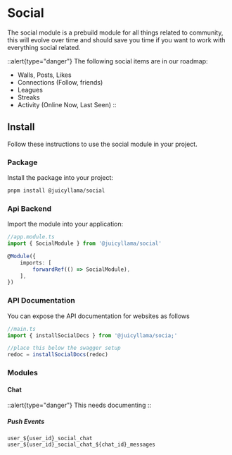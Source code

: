 # Social

The social module is a prebuild module for all things related to community, this will evolve over time and should save you time if you want to work with everything social related.

::alert{type="danger"}
The following social items are in our roadmap:

- Walls, Posts, Likes
- Connections (Follow, friends)
- Leagues
- Streaks
- Activity (Online Now, Last Seen)
::

## Install

Follow these instructions to use the social module in your project.

### Package

Install the package into your project:

```bash
pnpm install @juicyllama/social
```

### Api Backend

Import the module into your application:

```ts
//app.module.ts
import { SocialModule } from '@juicyllama/social'

@Module({
	imports: [
		forwardRef(() => SocialModule),
	],
})
```

### API Documentation

You can expose the API documentation for websites as follows

```ts
//main.ts
import { installSocialDocs } from '@juicyllama/socia;'

//place this below the swagger setup
redoc = installSocialDocs(redoc)
```

### Modules

#### Chat

::alert{type="danger"}
This needs documenting
::



##### Push Events

`user_${user_id}_social_chat`
`user_${user_id}_social_chat_${chat_id}_messages`